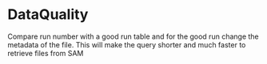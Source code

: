 # DataQuality
Compare run number with a good run table and for the good run change the metadata of the file. This will make the query shorter and much faster to retrieve files from SAM
